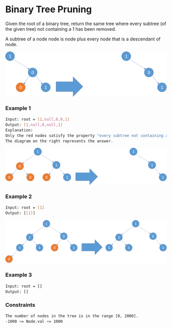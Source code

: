 # Binary Tree Pruning

Given the root of a binary tree, return the same tree where every subtree (of the given tree) not containing a 1 has been removed.

A subtree of a node node is node plus every node that is a descendant of node. 

[![Tree1](tree1.png)]()

### Example 1
```sh
Input: root = [1,null,0,0,1]
Output: [1,null,0,null,1]
Explanation: 
Only the red nodes satisfy the property "every subtree not containing a 1".
The diagram on the right represents the answer.
```

[![Tree2](tree2.png)]()
### Example 2
```sh
Input: root = [1]
Output: [[1]]
```

[![Tree3](tree3.png)]()
### Example 3
```sh
Input: root = []
Output: []
```

### Constraints
```sh
The number of nodes in the tree is in the range [0, 2000].
-1000 <= Node.val <= 1000
```
